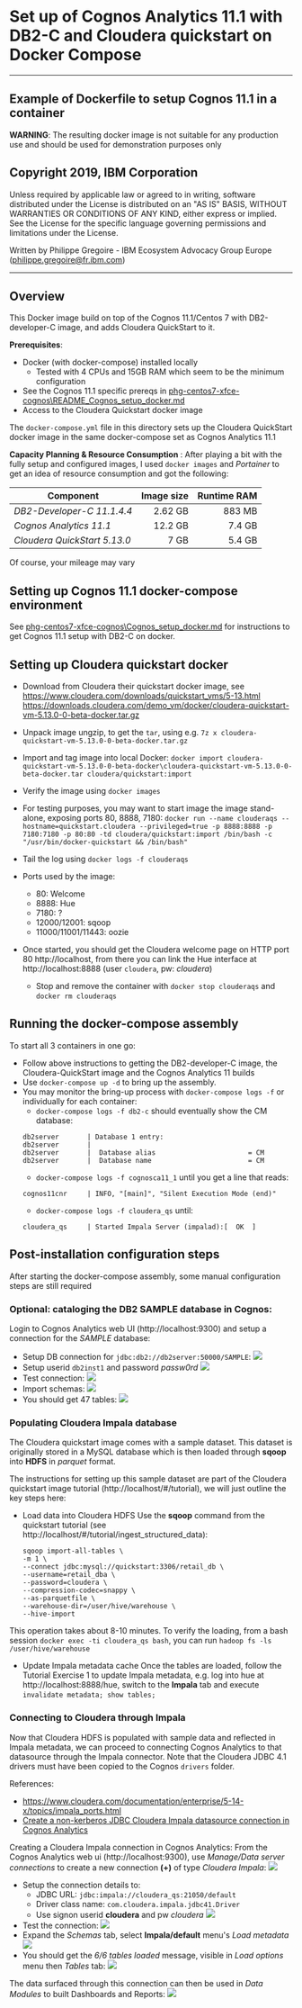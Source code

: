 # Set up of Cognos Analytics 11.1 with DB2-C and Cloudera quickstart on Docker Compose
---
## Example of Dockerfile to setup Cognos 11.1 in a container
__WARNING__: The resulting docker image is not suitable for any production use and should be used for demonstration purposes only

## Copyright 2019, IBM Corporation

Unless required by applicable law or agreed to in writing, software distributed under the License is distributed on an "AS IS" BASIS, WITHOUT WARRANTIES OR CONDITIONS OF ANY KIND, either express or implied.
See the License for the specific language governing permissions and limitations under the License.

Written by Philippe Gregoire - IBM Ecosystem Advocacy Group Europe (philippe.gregoire@fr.ibm.com)

---

## Overview
This Docker image build on top of the Cognos 11.1/Centos 7 with DB2-developer-C image, and adds Cloudera QuickStart to it.

<a name="prereqs"></a>__Prerequisites__:
 - Docker (with docker-compose) installed locally
   - Tested with 4 CPUs and 15GB RAM which seem to be the minimum configuration
 - See the Cognos 11.1 specific prereqs in [phg-centos7-xfce-cognos\README_Cognos_setup_docker.md](phg-centos7-xfce-cognos\README_Cognos_setup_docker.md#prereqs)
 - Access to the Cloudera Quickstart docker image

The `docker-compose.yml` file in this directory sets up the Cloudera QuickStart docker image in the same docker-compose set as Cognos Analytics 11.1

__Capacity Planning & Resource Consumption__ :
After playing a bit with the fully setup and configured images, I used `docker images` and *Portainer* to get an idea of resource consumption and got the following:

|Component|Image size|Runtime RAM|
|---|--:|---:|
|_DB2-Developer-C 11.1.4.4_|2.62 GB|883 MB|
|_Cognos Analytics 11.1_|12.2 GB|7.4 GB|
|_Cloudera QuickStart 5.13.0_|7 GB|5.4 GB|

Of course, your mileage may vary

## Setting up Cognos 11.1 docker-compose environment
See [phg-centos7-xfce-cognos\Cognos_setup_docker.md](phg-centos7-xfce-cognos/README_Cognos_setup_docker.md) for instructions to get Cognos 11.1 setup with DB2-C on docker.

## Setting up Cloudera quickstart docker
 * Download from Cloudera their quickstart docker image, see https://www.cloudera.com/downloads/quickstart_vms/5-13.html
   https://downloads.cloudera.com/demo_vm/docker/cloudera-quickstart-vm-5.13.0-0-beta-docker.tar.gz
 * Unpack image ungzip, to get the `tar`, using e.g. `7z x cloudera-quickstart-vm-5.13.0-0-beta-docker.tar.gz` 
 * Import and tag image into local Docker: `docker import cloudera-quickstart-vm-5.13.0-0-beta-docker\cloudera-quickstart-vm-5.13.0-0-beta-docker.tar cloudera/quickstart:import`
 * Verify the image using `docker images`

 * For testing purposes, you may want to start image the image stand-alone, exposing ports 80, 8888, 7180: `docker run --name clouderaqs --hostname=quickstart.cloudera --privileged=true -p 8888:8888 -p 7180:7180 -p 80:80 -td cloudera/quickstart:import /bin/bash -c "/usr/bin/docker-quickstart && /bin/bash"`
 * Tail the log using `docker logs -f clouderaqs`
 * Ports used by the image: 
   * 80: Welcome
   * 8888: Hue
   * 7180: ?
   * 12000/12001: sqoop
   * 11000/11001/11443: oozie
* Once started, you should get the Cloudera welcome page on HTTP port 80 http://localhost, from there you can link the Hue interface at http://localhost:8888 (user `cloudera`, pw: _cloudera_)
  * Stop and remove the container with `docker stop clouderaqs` and `docker rm clouderaqs`

## Running the docker-compose assembly
To start all 3 containers in one go:
* Follow above instructions to getting the DB2-developer-C image, the Cloudera-QuickStart image and the Cognos Analytics 11 builds
* Use `docker-compose up -d` to bring up the assembly.
* You may monitor the bring-up process with `docker-compose logs -f` or individually for each container:
  * `docker-compose logs -f db2-c` should eventually show the CM database:
  ```
  db2server       | Database 1 entry:
  db2server       |
  db2server       |  Database alias                       = CM
  db2server       |  Database name                        = CM
  ``` 
  *  `docker-compose logs -f cognosca11_1` until you get a line that reads:
  ```
  cognos11cnr     | INFO, "[main]", "Silent Execution Mode (end)"
  ```
  *  `docker-compose logs -f cloudera_qs` until:
  ```
  cloudera_qs     | Started Impala Server (impalad):[  OK  ]
  ```

## Post-installation configuration steps
After starting the docker-compose assembly, some manual configuration steps are still required

### Optional: cataloging the DB2 SAMPLE database in Cognos:
Login to Cognos Analytics web UI (http://localhost:9300) and setup a connection for the *SAMPLE* database:
* Setup DB connection for `jdbc:db2://db2server:50000/SAMPLE`:
![](images_README/20190311_db48b3ff.png)
* Setup userid `db2inst1` and password _passw0rd_ 
![](images_README/20190311_5860f460.png)
* Test connection:
![](images_README/20190311_907a1c3e.png)
* Import schemas:
![](images_README/20190311_94696aea.png)
* You should get 47 tables:
![](images_README/20190311_b36b90a9.png)

### Populating Cloudera Impala database
The Cloudera quickstart image comes with a sample dataset. This dataset is originally stored in a MySQL database which is then loaded through **sqoop** into **HDFS** in *parquet* format.

The instructions for setting up this sample dataset are part of the Cloudera quickstart image tutorial (http://localhost/#/tutorial), we will just outline the key steps here:

* Load data into Cloudera HDFS
Use the **sqoop** command from the quickstart tutorial (see http://localhost/#/tutorial/ingest_structured_data):
  ```
  sqoop import-all-tables \
  -m 1 \
  --connect jdbc:mysql://quickstart:3306/retail_db \
  --username=retail_dba \
  --password=cloudera \
  --compression-codec=snappy \
  --as-parquetfile \
  --warehouse-dir=/user/hive/warehouse \
  --hive-import
  ```
This operation takes about 8-10 minutes. To verify the loading, from a bash session `docker exec -ti cloudera_qs bash`, you can run `hadoop fs -ls /user/hive/warehouse` 
* Update Impala metadata cache
Once the tables are loaded, follow the Tutorial Exercise 1 to update Impala metadata, e.g. log into hue at http://localhost:8888/hue, switch to the **Impala** tab and execute `invalidate metadata; show tables;`

### Connecting to Cloudera through Impala
Now that Cloudera HDFS is populated with sample data and reflected in Impala metadata, we can proceed to connecting Cognos Analytics to that datasource through the Impala connector.
Note that the Cloudera JDBC 4.1 drivers must have been copied to the Cognos `drivers` folder.

References:
- https://www.cloudera.com/documentation/enterprise/5-14-x/topics/impala_ports.html
- [Create a non-kerberos JDBC Cloudera Impala datasource connection in Cognos Analytics](http://www-01.ibm.com/support/docview.wss?uid=swg22013856)

Creating a Cloudera Impala connection in Cognos Analytics:
From the Cognos Analytics web ui (http://localhost:9300), use *Manage/Data server connections* to create a new connection **(+)** of type *Cloudera Impala*: ![](images_README/20190311_641b5994.png)
* Setup the connection details to:
  * JDBC URL: `jdbc:impala://cloudera_qs:21050/default`
  * Driver class name: `com.cloudera.impala.jdbc41.Driver`
  * Use signon userid **cloudera** and pw *cloudera*
  ![](images_README/20190311_14524e1e.png)
* Test the connection: ![](images_README/20190311_83de7508.png)
* Expand the *Schemas* tab, select **Impala/default** menu's *Load metadata* ![](images_README/20190312_822dce25.png)
* You should get the *6/6 tables loaded* message, visible in *Load options* menu then *Tables* tab: ![](images_README/20190312_a1d449a6.png)

The data surfaced through this connection can then be used in *Data Modules* to built Dashboards and Reports: ![](images_README/20190312_e296f97c.png)
